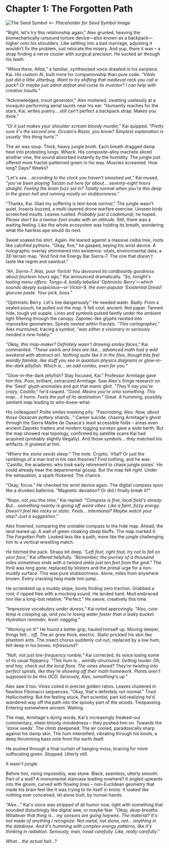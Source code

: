 # Chapter 1: The Forgotten Path

![The Seed Symbol](../images/seed.png) *<-- Placeholder for Seed Symbol Image*

"Right, let's try this relationship again," Alex grunted, heaving the biomechanically-unsound torture device—also known as a backpack—higher onto his shoulders. Like settling into a bad marriage, adjusting it wouldn't fix the problem, just relocate the misery. And yup, there it was – a strap finding a nerve cluster with surgical precision. He sucked air through his teeth.

*"Whoa there, Atlas,"* a familiar, synthesized voice drawled in his earpiece. Kai. His custom AI, built more for companionship than pure code. *"Vitals just did a little Jitterbug. Want to try shifting that medieval rack you call a pack? Or maybe just admit defeat and curse its inventor? I can help with creative insults."*

"Acknowledged, insult generator," Alex muttered, swatting uselessly at a mosquito performing aerial taunts near his ear. "Humanity reaches for the stars, Kai, writes poetry... still can't perfect a backpack strap. Makes you think."

*"Or it just makes your shoulder scream bloody murder,"* Kai quipped. *"Pretty sure it's the second one. Occam's Razor, you know? Simplest explanation is usually 'this thing hurts'."*

The air was soup. Thick, heavy jungle broth. Each breath dragged damp heat into protesting lungs. *Whack.* His composite-alloy machete sliced another vine, the sound absorbed instantly by the humidity. The jungle just offered more fractal-patterned green in his way. Muscles screamed. How long? Days? Weeks?

*"Let's see... according to the clock you haven't smashed yet,"* Kai mused, *"you've been playing Tarzan out here for about... seventy-eight hours straight. Feeling the brain fuzz set in? Totally normal when you're this deep in the green hell and running mostly on stubbornness."*

"Thanks, Kai. Glad my suffering is text-book normal." The jungle wasn't quiet. Insects buzzed, a multi-layered drone warfare exercise. Unseen birds screeched insults. Leaves rustled. *Probably just a coatimundi,* he hoped. *Please don't be a twelve-foot snake with an attitude.* Still, there was a waiting feeling. Like the whole ecosystem was holding its breath, wondering what the hairless ape would do next.

Sweat soaked his shirt. Again. He leaned against a massive ceiba tree, roots like calcified pythons. "Okay, five," he gasped, keying his wrist device. A holographic overlay shimmered into existence: vitals, environmental data, a 3D terrain map. "And find me Energy Bar Sierra-7. The one that *doesn't* taste like regret and sawdust."

*"Ah, Sierra-7. Alas, poor Yorick! You devoured its cardboardy goodness about fourteen hours ago,"* Kai announced dramatically. *"So, tonight's tasting menu offers: Tango-4, boldly labelled 'Optimistic Berry'—which sounds deeply suspicious—or Victor-9, the ever-popular 'Existential Dread' glucose paste. Your pick, boss."*

"Optimistic Berry. Let's live dangerously." He needed water. Badly. From a sealed pouch, he pulled out the map. It felt cool, ancient. Not paper. Tanned hide, tough yet supple. Lines and symbols pulsed faintly under the ambient light filtering through the canopy. Zapotec-like glyphs twisted into impossible geometries. Spirals nested within fractals. *"This cartographer,"* Alex murmured, tracing a symbol, *"was either a visionary or seriously needed a new hobby."*

*"Okay, this map-maker? Definitely wasn't drawing smiley faces,"* Kai commented. *"These swirls and lines are like... advanced math had a wild weekend with abstract art. Nothing quite like it in the files, though bits feel weirdly familiar, like stuff you see in quantum physics diagrams or glow-in-the-dark jellyfish. Which is... an odd combo, even for you."*

"Glow-in-the-dark jellyfish? Stay focused, Kai." Professor Armitage gave him this. Poor, brilliant, ostracized Armitage. Saw Alex's fringe research on the 'Seed' glyph anomalies and got that manic glint. *"They'll say you're crazy, Castillo,"* he'd rasped. *"Good. Means you're onto something. This map... it hums. Feels the pull of its destination."* Great. A humming, possibly sentient map leading to who-knew-what.

His colleagues? Polite smiles masking pity. *"Fascinating, Alex. Now, about those Oaxacan pottery shards..."* Career suicide, chasing Armitage's ghost through the Sierra Madre de Oaxaca's least accessible folds – areas even ancient Zapotec traders and modern logging surveys gave a wide berth. But the map showed real topology, confirmed by satellite scans Kai had acquired (probably slightly illegally). And those symbols... they matched his artifacts. It gnawed at him.

*"Where the stone seeds sleep."* The note. Cryptic. Vital? Or just the ramblings of a man lost in his own theories? Find nothing, and he was 'Castillo, the academic who took early retirement to chase jungle pixies'. He could already hear the departmental gossip. But the map felt *right*. Under the exhaustion, a spark flickered. The chance.

"Okay, focus." He checked his wrist device again. The digital compass spun like a drunken ballerina. "Magnetic deviation? Or did I finally break it?"

*"Nope, not you this time,"* Kai replied. *"Compass is fine, local field's steady. But... something nearby is giving off weird vibes. Like a faint, fizzy energy. Doesn't feel like rocks or static. Feels... intentional? Maybe watch your step? Just a suggestion."*

Alex frowned, comparing the unstable compass to the hide map. Ahead, the land reared up. A wall of green cloaking steep bluffs. The map marked it: *The Forgotten Path*. Looked less like a path, more like the jungle challenging him to a vertical wrestling match.

He hitched the pack. Straps bit deep. *"Left foot, right foot, try not to fall on your face,"* Kai offered helpfully. *"Remember, the journey of a thousand miles sometimes ends with a twisted ankle just ten feet from the goal."* The thrill was long gone, replaced by blisters and the primal urge for a non-muddy surface. This was pure stubbornness. Alone, miles from anywhere known. Every cracking twig made him jump.

He scrambled up a muddy slope, boots finding zero traction. Grabbed a root; it ripped free with a mocking sound. He landed hard. Mud embraced him like a long-lost relative. "Perfect." He swore, creatively this time.

*"Impressive vocabulary under duress,"* Kai noted approvingly. *"Also, core temp is creeping up, and you're losing water faster than a leaky bucket. Hydration reminder, level: nagging."*

"Working on it!" He found a better grip, hauled himself up. Moving deeper, things felt... *off*. The air grew thick, electric. Static prickled his skin like phantom ants. The insect chorus suddenly cut out, replaced by a low hum, felt deep in his bones. *Infrasound?*

*"Nah, not just low-frequency rumble,"* Kai corrected, its voice losing some of its usual flippancy. *"This hum is... weirdly structured. Getting louder. Oh, and hey, check out the local flora. The vines ahead? They're twisting into perfect spirals, like they're showing off their math homework. Plants aren't supposed to be this OCD. Seriously, Alex, something's up."*

Alex saw it too. Vines coiled in precise golden ratios. Leaves clustered in flawless Fibonacci sequences. "Okay, that's definitely not normal." *Tired. Hallucinating.* But the feeling stuck. Part scientist, part kid realizing he'd wandered way off the path into the spooky part of the woods. Trespassing. Entering somewhere ancient. Waiting.

The map, Armitage's dying words, Kai's increasingly freaked-out commentary, sheer bloody-mindedness – they pushed him on. Towards the 'stone seeds'. The climb steepened. The air cooled, paradoxically sharp against his damp skin. The hum intensified, vibrating through his boots, a deep thrumming bass note from the earth itself.

He pushed through a final curtain of hanging moss, bracing for more suffocating green. Stopped. Utterly still.

It wasn't jungle.

Before him, rising impossibly, was stone. Black, seamless, utterly smooth. Part of a wall? A monumental staircase leading nowhere? It angled upwards into the gloom, carved with flowing lines – non-Euclidean geometry that made his brain feel like it was trying to tie itself in knots. It looked like nothing ever conceived, let alone built, by human hands.

*"Alex..."* Kai's voice was stripped of all humor now, tight with something that sounded disturbingly like digital awe, or maybe fear. *"Okay, deep breaths. Whatever that thing is... my sensors are going haywire. The material? It's not made of anything I recognize. Not metal, not stone, not... anything in the database. And it's humming with complex energy patterns, like it's *thinking* in radiation. Seriously, man, tread carefully. Like, *really* carefully."*

*What... the actual hell...?* 